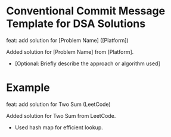 # Conventional Commit Message Template for DSA Solutions

feat: add solution for [Problem Name] ([Platform])

Added solution for [Problem Name] from [Platform].
- [Optional: Briefly describe the approach or algorithm used]

# Example
feat: add solution for Two Sum (LeetCode)

Added solution for Two Sum from LeetCode.
- Used hash map for efficient lookup.